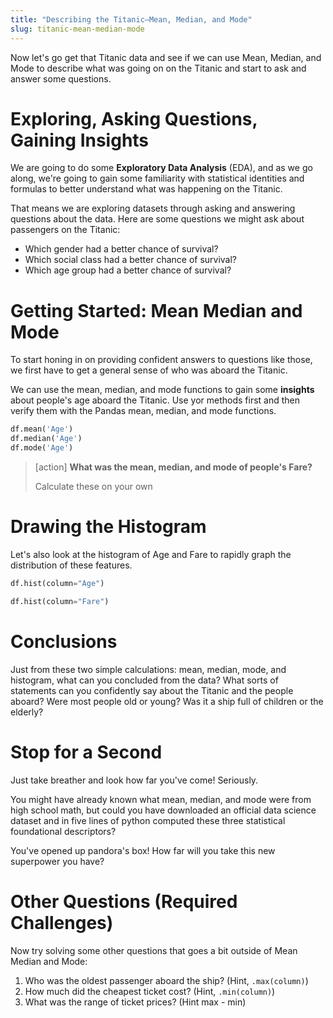 ```yaml
---
title: "Describing the Titanic—Mean, Median, and Mode"
slug: titanic-mean-median-mode
---
```


Now let's go get that Titanic data and see if we can use Mean, Median, and Mode to describe what was going on on the Titanic and start to ask and answer some questions.

# Exploring, Asking Questions, Gaining Insights

We are going to do some **Exploratory Data Analysis** (EDA), and as we go along, we're going to gain some familiarity with statistical identities and formulas to better understand what was happening on the Titanic.

That means we are exploring datasets through asking and answering questions about the data. Here are some questions we might ask about passengers on the Titanic:

* Which gender had a better chance of survival?
* Which social class had a better chance of survival?
* Which age group had a better chance of survival?

# Getting Started: Mean Median and Mode

To start honing in on providing confident answers to questions like those, we first have to get a general sense of who was aboard the Titanic.

We can use the mean, median, and mode functions to gain some **insights** about people's age aboard the Titanic. Use yor methods first and then verify them with the Pandas mean, median, and mode functions.

```py
df.mean('Age')
df.median('Age')
df.mode('Age')
```

> [action]
> **What was the mean, median, and mode of people's Fare?**
>
> Calculate these on your own

# Drawing the Histogram

Let's also look at the histogram of Age and Fare to rapidly graph the distribution of these features.

```py
df.hist(column="Age")
```

```py
df.hist(column="Fare")
```

# Conclusions

Just from these two simple calculations: mean, median, mode, and histogram, what can you concluded from the data? What sorts of statements can you confidently say about the Titanic and the people aboard? Were most people old or young? Was it a ship full of children or the elderly?

# Stop for a Second

Just take breather and look how far you've come! Seriously.

You might have already known what mean, median, and mode were from high school math, but could you have downloaded an official data science dataset and in five lines of python computed these three statistical foundational descriptors?

You've opened up pandora's box! How far will you take this new superpower you have?

# Other Questions (Required Challenges)

Now try solving some other questions that goes a bit outside of Mean Median and Mode:

1. Who was the oldest passenger aboard the ship? (Hint, `.max(column)`)
1. How much did the cheapest ticket cost? (Hint, `.min(column)`)
1. What was the range of ticket prices? (Hint max - min)

